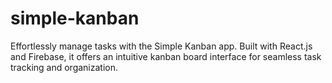 # simple-kanban
Effortlessly manage tasks with the Simple Kanban app. Built with React.js and Firebase, it offers an intuitive kanban board interface for seamless task tracking and organization.
